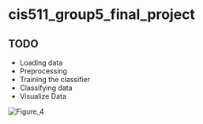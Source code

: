 # cis511_group5_final_project
## TODO
- Loading data
- Preprocessing
- Training the classifier
- Classifying data
- Visualize Data

![Figure_4](https://github.com/smebellis/cis511_group5_final_project/assets/35114616/78c15365-227b-4934-b21a-441956ec660c)
